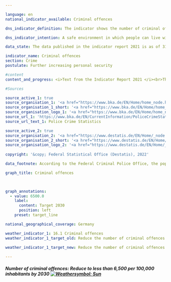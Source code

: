 ```yaml
---

language: en    
national_indicator_available: Criminal offences    

dns_indicator_definition: The indicator shows the number of criminal offences reported to the police per 100,000 inhabitants.    

dns_indicator_intention: A safe environment in which people can live without fear of lawlessness and crime is an essential prerequisite for sustainable development. The target is therefore to bring the number of recorded criminal offences per 100,000 inhabitants down to less than 6,500 by 2030.    

data_state: The data published in the indicator report 2021 is as of 31.12.2020. The data shown on the DNS-Online-Platform is updated regularly, so that more current data may be available online than published in the indicator report 2021.    

indicator_name: Criminal offences    
section: Crime    
postulate: Further increasing personal security    

#content     
content_and_progress: <i>Text from the Indicator Report 2021 </i><br>The indicator covers all criminal offences recorded in the Police Crime Statistics. These are criminal offences reported to and fully processed by the police, except offences against the security of the state, traffic offences and administrative offences.<br>Criminal offences committed outside the Federal Republic of Germany are not included, nor are offences that are not within the remit of the police, such as financial and tax offences, or are reported directly to and processed by the public prosecution office, such as offences relating to false testimony in court.<br>The Police Crime Statistics publications are compiled annually based on the data available from the Land Criminal Police Offices and the Federal Criminal Police Office. To calculate the number of criminal offences per 100,000 inhabitants, (extrapolated) population figures based on the 2011 census are used for the entire time series. This methodology allows comparisons over time to be made from 1993 onwards. It should be noted that this results in discrepancies in relation to the Police Crime Statistics data published prior to 2013.<br>Changes in the Police Crime Statistics do not always reflect actual changes, as the statistics cover only that proportion of criminal activity that officially comes to the attention of the police. Since there is no statistical data on offences which go unreported, such crimes cannot be reflected in the Police Crime Statistics. However, the proportion of reported versus unreported crime was investigated in 2012 and 2017 by means of the German Victim Survey. For the offences dealt with in the survey, no statistically significant change in reporting rates was found between 2012 and 2017.<br>The number of offences was 6,548 per 100,000 inhabitants in 2019. If the trend seen in recent years continues, the target value of fewer than 6,500 offences set for 2030 will be achieved. The indicator fell by 21.6% between 1993 and 2019. This trajectory, however, has not been continuous. For instance, it increased from 2000 to 2004, before entering a slight decline which continued until 2010. The large number of people who entered Germany as refugees and asylum-seekers from 2015 on is also reflected in the Police Crime Statistics, with violation of the legislation concerning foreigners (e.g. illegal entry) soaring by 211.8% in 2016 compared with 2014. Such offences had fallen drastically by 2019, though, when they made up only 3% of all criminal offences. Even when violations of the legislation concerning foreigners are accounted for, the total number of criminal offences registered by the police was lower in 2019 than in previous years.<br>In 2019, the total number of criminal offences registered by the police was 5.4 million. Of these, 1.6% involved domestic burglary, 15.3% involved fraud and 2.4% involved dangerous and serious bodily injury. Between 2014 and 2019, the incidence of domestic burglary fell by 42.7% and fraud fell by 14%, while cases of dangerous and serious bodily injury rose by 5.8%. The success rate for solving cases was 57.5% of all offences registered by the police in 2019, roughly the same as in the previous year. There were significant differences, however, depending on the type of criminal offence. For domestic burglary, for example, the rate of cases solved was only 17.4%. By contrast, 66.6% of fraud offences and 82.9% of cases of serious and grievous bodily harm cases were cleared up. The comparatively low success rate for domestic burglary is related to a high rate of reporting combined with the comparatively infrequent existence of solid leads pointing to the perpetrators. This is in sharp contrast to cases of fraud and bodily injury. These crimes have high clear-up rates because, in most cases, the identity of the suspect becomes known to the police as the crime is reported.    

#Sources    

source_active_1: true
source_organisation_1: '<a href="https://www.bka.de/EN/Home/home_node.html">Federal Criminal Police Office</a>'
source_organisation_1_short: '<a href="https://www.bka.de/EN/Home/home_node.html">Federal Criminal Police Office</a>'
source_organisation_logo_1: '<a href="https://www.bka.de/EN/Home/home_node.html"><img src="ttps://g205sdgs.github.io/sdg-indicators/public/logosEn/bka.png" alt="Federal Criminal Police Office" title=" Click here to visit the homepage of the organizationFederal Criminal Police Office" style="height:60px; width:148px; border: transparent"/></a>'
source_url_1: 'https://www.bka.de/EN/CurrentInformation/PoliceCrimeStatistics/policecrimestatistics_node.html'
source_url_text_1: Police Crime Statistics

source_active_2: true
source_organisation_2: '<a href="https://www.destatis.de/EN/Home/_node.html">Federal Statistical Office</a>'
source_organisation_2_short: '<a href="https://www.destatis.de/EN/Home/_node.html">Federal Statistical Office</a>'
source_organisation_logo_2: '<a href="https://www.destatis.de/EN/Home/_node.html"><img src="ttps://g205sdgs.github.io/sdg-indicators/public/logosEn/destatis.png" alt="Federal Statistical Office" title=" Click here to visit the homepage of the organizationFederal Statistical Office" style="height:60px; width:148px; border: transparent"/></a>'
    
copyright: '&copy; Federal Statistical Office (Destatis), 2022'    

data_footnote: According to the Federal Criminal Police Office, the population numbers relate to the previous year.    

graph_title: Criminal offences    

    

graph_annotations:
  - value: 6500.0
    label:
      content: Target 2030
      position: left
    preset: target_line    

national_geographical_coverage: Germany    

weather_indicator_1: 16.1 Criminal offences
weather_indicator_1_target_old: Reduce the number of criminal offences re-corded per 100,000 inhabitants to less than 7,000 by 2030

weather_indicator_1_target_new: Reduce the number of criminal offences re-corded per 100,000 inhabitants to less than 6,500 by 2030
    
---
```



<div>
  <div class="my-header">
    <h5>Number of criminal offences: Reduce to less than 6,500 per 100,000 inhabitants by 2030
      <a href="https://dnsUpgradeEnvironment.github.io/dns-indicators/en/status"><img src="https://g205sdgs.github.io/sdg-indicators/public/Wettersymbole/Sonne.png" title="If the trend continues, the target value would be reached or missed by less than 5% of the difference between the target value and the current value." alt="Weathersymbol: Sun"/>
      </a>
    </h5>
  </div>
  <div class="my-header-note">
  </div>
</div>